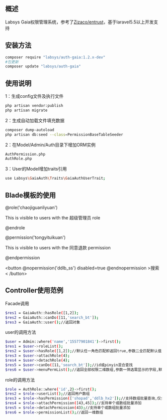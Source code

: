 ## 概述

Labsys Gaia权限管理系统，参考了[Zizaco/entrust](https://github.com/Zizaco/entrust)，基于laravel5.5以上开发支持

## 安装方法

```bash
composer require "labsys/auth-gaia:1.2.x-dev"
#包更新
composer update "labsys/auth-gaia"
```
## 使用说明
1：生成config文件及执行文件
```bash
php artisan vendor:publish
php artisan migrate
```
2：生成自动加载文件填充数据
```bash
composer dump-autoload
php artisan db:seed --class=PermissionBaseTableSeeder
```
2：在Model/Admin/Auth目录下增加ORM实例
```bash
AuthPermission.php
AuthRole.php
```
3：User的Model增加traits引用
```bash
use Labsys\GaiaAuth\Traits\GaiaAuthUserTrait;
```
## Blade模板的使用
@role('chaojiguanliyuan')
<p>This is visible to users with the 超级管理员 role</p>
@endrole

@permission('tongyituikuan')
<p>This is visible to users with the 同意退款 permission</p>
@endpermission

<button @nopermission('ddlb_ss') disabled=true @endnopermission >搜索< /button>

## Controller使用范例
Facade调用
```bash
$res1 = GaiaAuth::hasRole([1,2]);
$res2 = GaiaAuth::canDo([11,'search_bt']);
$res3 = GaiaAuth::user();//返回对象
```

user的调用方法
```bash
$user = Admin::where('name','15577901841')->first();
$res1 = $user->roleList();
$res2 = $user->hasRole([1,2]);//默认任一角色匹配即返回true,参数二全匹配默认值为false
$res3 = $user->attachRole(4);
$res4 = $user->detachRole(4);
$res5 = $user->canDo([11,'search_bt']);//id或pinyin混合查找
$res6 = $user->menuPermList();//返回全部权限二维数组,参数一筛选需显示的字段,默认为[],参数二是否需树形排序,默认为true
```
role的调用方法
```bash
$role = AuthRole::where('id',2)->first();
$res2 = $role->userList();//返回用户数组
$res3 = $role->hasPermission(['shopad','ddlb_hx2']);//支持数组批量查询,仅全匹配才返回true
$res4 = $role->attachPermission([43,45]);//支持单个或数组批量添加
$res5 = $role->detachPermission(43);//支持单个或数组批量添加
$res6 = $role->permissionList();//返回一维数组
```
